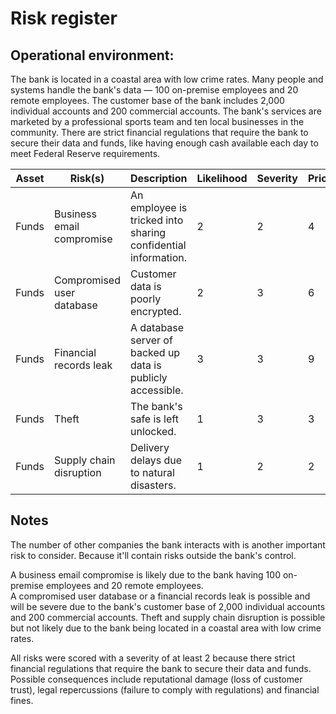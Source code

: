 # Risk register

## Operational environment:

The bank is located in a coastal area with low crime rates. 
Many people and systems handle the bank's data — 100 on-premise employees and 20 remote employees. 
The customer base of the bank includes 2,000 individual accounts and 200 commercial accounts. 
The bank's services are marketed by a professional sports team and ten local businesses in the community. 
There are strict financial regulations that require the bank to secure their data and funds, like having enough cash available each day to meet Federal Reserve requirements.


| Asset | Risk(s) | Description | Likelihood | Severity | Priority |
| --- | --- | --- | --- | --- | --- |
| Funds | Business email compromise | An employee is tricked into sharing confidential information. | 2 | 2 | 4 |
| Funds | Compromised user database | Customer data is poorly encrypted. | 2 | 3 | 6 |
| Funds | Financial records leak | A database server of backed up data is publicly accessible. | 3 | 3 | 9 |
| Funds | Theft | The bank's safe is left unlocked. | 1 | 3 | 3 |
| Funds | Supply chain disruption | Delivery delays due to natural disasters. | 1 | 2 | 2 |


## Notes

The number of other companies the bank interacts with is another important risk to consider. 
Because it'll contain risks outside the bank's control. 

A business email compromise is likely due to the bank having 100 on-premise employees and 20 remote employees.  
A compromised user database or a financial records leak is possible and will be severe due to the bank's customer base of 2,000 individual accounts and 200 commercial accounts. 
Theft and supply chain disruption is possible but not likely due to the bank being located in a coastal area with low crime rates. 

All risks were scored with a severity of at least 2 because there strict financial regulations that require the bank to secure their data and funds.
Possible consequences include reputational damage (loss of customer trust), legal repercussions (failure to comply with regulations) and financial fines. 
